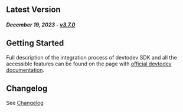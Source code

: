 Latest Version
--------------
##### _December 19, 2023_ - [v3.7.0](https://github.com/devtodev-analytics/package_Analytics/releases/latest)

Getting Started
---------------
Full description of the integration process of devtodev SDK and all the accessible features can be found on the page with [official devtodev documentation](https://docs.devtodev.com/integration/integration-of-sdk-v2/sdk-integration/unity).

Changelog
---------
See [Changelog]([https://github.com/devtodev-analytics/package_Analytics/blob/main/CHANGELOG.md])
